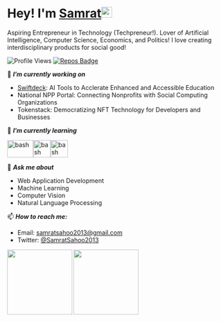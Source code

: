 # Hey! I'm [Samrat](https://samratsahoo.com)<img src="https://media.giphy.com/media/hvRJCLFzcasrR4ia7z/giphy.gif" width="25px"></img>

Aspiring Entrepreneur in Technology (Techpreneur!). Lover of Artificial Intelligence, Computer Science, Economics, and Politics! I love creating interdisciplinary products for social good!

![Profile Views](https://komarev.com/ghpvc/?username=SamratSahoo)
[![Repos Badge](https://badges.pufler.dev/repos/SamratSahoo)](https://badges.pufler.dev)

🔭 ***I’m currently working on***
- [Swiftdeck](https://swiftdeck.io/):  AI Tools to Acclerate Enhanced and Accessible Education
- National NPP Portal: Connecting Nonprofits with Social Computing Organizations
- Tokenstack: Democratizing NFT Technology for Developers and Businesses

🌱 ***I’m currently learning***
<p align="left"><img src="https://i.imgur.com/SGzq62v.png" alt="bash" width="60" height="40"/><img src="https://upload.wikimedia.org/wikipedia/commons/thumb/4/4c/Typescript_logo_2020.svg/1024px-Typescript_logo_2020.svg.png" alt="bash" width="40" height="40"/><img src="https://upload.wikimedia.org/wikipedia/commons/thumb/6/6f/Ethereum-icon-purple.svg/2048px-Ethereum-icon-purple.svg.png" alt="bash" width="40" height="40"/>
  
💬 ***Ask me about***
- Web Application Development
- Machine Learning
- Computer Vision
- Natural Language Processing

📫 ***How to reach me:***
- Email: samratsahoo2013@gmail.com
- Twitter: [@SamratSahoo2013](https://twitter.com/samratsahoo2013)

<a href="https://github-readme-stats.vercel.app/api?username=SamratSahoo&count_private=true&show_icons=true" target="_blank">
  <img align="left" height="150px" src="https://github-readme-stats.vercel.app/api?username=SamratSahoo&count_private=true&show_icons=true" />
</a>
<a href="https://github-readme-stats.vercel.app/api/top-langs/?username=SamratSahoo&layout=compact" target="_blank">
  <img align="left" height="150px" src="https://github-readme-stats.vercel.app/api/top-langs/?username=SamratSahoo&layout=compact" />
</a>

